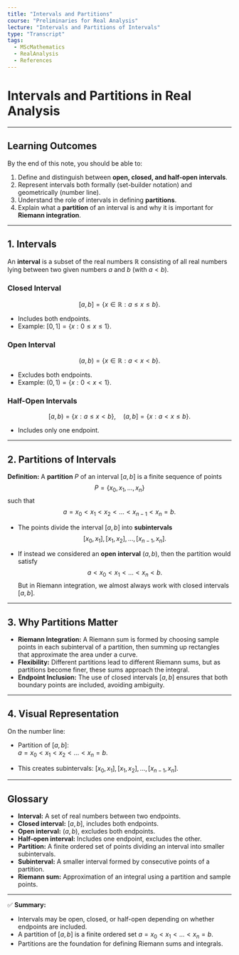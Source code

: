 ```yaml
---
title: "Intervals and Partitions"
course: "Preliminaries for Real Analysis"
lecture: "Intervals and Partitions of Intervals"
type: "Transcript"
tags:
  - MScMathematics
  - RealAnalysis
  - References
---
```


# Intervals and Partitions in Real Analysis

---

## Learning Outcomes
By the end of this note, you should be able to:
1. Define and distinguish between **open, closed, and half-open intervals**.  
2. Represent intervals both formally (set-builder notation) and geometrically (number line).  
3. Understand the role of intervals in defining **partitions**.  
4. Explain what a **partition** of an interval is and why it is important for **Riemann integration**.  

---

## 1. Intervals

An **interval** is a subset of the real numbers $\mathbb{R}$ consisting of all real numbers lying between two given numbers $a$ and $b$ (with $a < b$).

### Closed Interval
$$
[a,b] = \{ x \in \mathbb{R} : a \leq x \leq b \}.
$$
- Includes both endpoints.
- Example: $[0,1] = \{ x : 0 \leq x \leq 1 \}$.

### Open Interval
$$
(a,b) = \{ x \in \mathbb{R} : a < x < b \}.
$$
- Excludes both endpoints.
- Example: $(0,1) = \{ x : 0 < x < 1 \}$.

### Half-Open Intervals
$$
[a,b) = \{ x : a \leq x < b \}, \quad (a,b] = \{ x : a < x \leq b \}.
$$
- Includes only one endpoint.

---

## 2. Partitions of Intervals

**Definition:** A **partition** $P$ of an interval $[a,b]$ is a finite sequence of points
$$
P = \{x_0, x_1, \dots, x_n\}
$$
such that
$$
a = x_0 < x_1 < x_2 < \dots < x_{n-1} < x_n = b.
$$

- The points divide the interval $[a,b]$ into **subintervals**
  $$
  [x_0, x_1], [x_1, x_2], \dots, [x_{n-1}, x_n].
  $$

- If instead we considered an **open interval** $(a,b)$, then the partition would satisfy
  $$
  a < x_0 < x_1 < \dots < x_n < b.
  $$
  But in Riemann integration, we almost always work with closed intervals $[a,b]$.

---

## 3. Why Partitions Matter

- **Riemann Integration:** A Riemann sum is formed by choosing sample points in each subinterval of a partition, then summing up rectangles that approximate the area under a curve.
- **Flexibility:** Different partitions lead to different Riemann sums, but as partitions become finer, these sums approach the integral.
- **Endpoint Inclusion:** The use of closed intervals $[a,b]$ ensures that both boundary points are included, avoiding ambiguity.

---

## 4. Visual Representation

On the number line:

- Partition of $[a,b]$:  
  $a = x_0 < x_1 < x_2 < \dots < x_n = b$.

- This creates subintervals:
  $[x_0,x_1], [x_1,x_2], \dots, [x_{n-1},x_n]$.

---

## Glossary

- **Interval:** A set of real numbers between two endpoints.  
- **Closed interval:** $[a,b]$, includes both endpoints.  
- **Open interval:** $(a,b)$, excludes both endpoints.  
- **Half-open interval:** Includes one endpoint, excludes the other.  
- **Partition:** A finite ordered set of points dividing an interval into smaller subintervals.  
- **Subinterval:** A smaller interval formed by consecutive points of a partition.  
- **Riemann sum:** Approximation of an integral using a partition and sample points.  

---

✅ **Summary:**  
- Intervals may be open, closed, or half-open depending on whether endpoints are included.  
- A partition of $[a,b]$ is a finite ordered set $a = x_0 < x_1 < \dots < x_n = b$.  
- Partitions are the foundation for defining Riemann sums and integrals.

